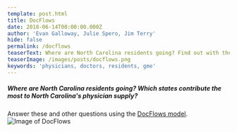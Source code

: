 ```yaml
---
template: post.html
title: DocFlows
date: 2018-06-14T00:00:00.000Z
author: 'Evan Galloway, Julie Spero, Jim Terry'
hide: false
permalink: /docflows
teaserText: Where are North Carolina residents going? Find out with the DocFlows model.
teaserImage: /images/posts/docflows.png
keywords: 'physicians, doctors, residents, gme'
---
```


##### Where are North Carolina residents going? Which states contribute the most to North Carolina's physician supply?
Answer these and other questions using the [DocFlows model](https://docflows.unc.edu/).
![Image of DocFlows](/images/posts/docflows.png)





